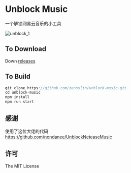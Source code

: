 # Unblock Music

一个解锁网易云音乐的小工具

![unblock_1](https://zenoslin.top/laboratory/cdn/wechat/unblock_2.png)

## To Download

Down [releases](https://github.com/zenoslin/unblock-music/releases)

## To Build

```js
git clone https://github.com/zenoslin/unblock-music.git
cd unblock-music
npm install
npm run start
```

## 感谢

使用了这位大佬的代码  
https://github.com/nondanee/UnblockNeteaseMusic

## 许可

The MIT License
